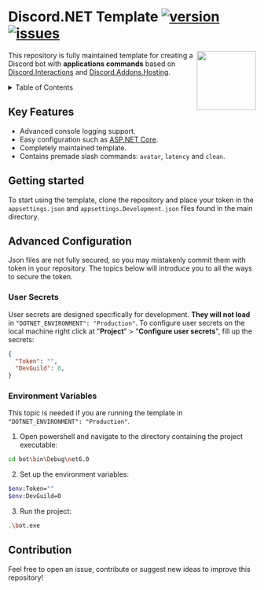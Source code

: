 # Discord.NET Template [![version](https://img.shields.io/myget/discord-net/v/Discord.Net)](https://discordnet.dev/)  [![issues](https://img.shields.io/github/issues/zobweyt/Discord.NET-Template)](https://github.com/zobweyt/Discord.NET-Template/issues)

<img src="https://user-images.githubusercontent.com/98274273/187032105-316cf322-c431-4a46-a14a-1de50123aa30.png" align="right" width="120" height="120">

This repository is fully maintained template for creating a Discord bot with **applications commands** based on [Discord.Interactions](https://www.nuget.org/packages/Discord.Net.Interactions/) and [Discord.Addons.Hosting](https://www.nuget.org/packages/Discord.Addons.Hosting/).

<details>
  <summary>Table of Contents</summary>
  <ol>
    <li><a href="#key-features">Key Features</a></li>
    <li><a href="#getting-started">Getting Started</a></li>
    <li>
      <a href="#advanced-configuration">Advanced Configuration</a>
      <ul>
        <li><a href="#user-secrets">User Secrets</a></li>
        <li><a href="#environment-variables">Environment Variables</a></li>
      </ul>
    </li>
    <li><a href="#contribution">Contribution</a></li>
  </ol>
</details>



## Key Features
* Advanced console logging support.
* Easy configuration such as [ASP.NET Core](https://docs.microsoft.com/aspnet/core/introduction-to-aspnet-core?view=aspnetcore-6.0).
* Completely maintained template.
* Contains premade slash commands: `avatar`, `latency` and `clean`.



## Getting started

To start using the template, clone the repository and place your token in the `appsettings.json` and `appsettings.Development.json` files found in the main directory.



## Advanced Configuration

Json files are not fully secured, so you may mistakenly commit them with token in your repository. The topics below will introduce you to all the ways to secure the token.



### User Secrets

User secrets are designed specifically for development. **They will not load** in `"DOTNET_ENVIRONMENT": "Production"`. To configure user secrets on the local machine right click at "**Project**" > "**Configure user secrets**", fill up the secrets:
```json
{
  "Token": "",
  "DevGuild": 0,
}
```



### Environment Variables

This topic is needed if you are running the template in `"DOTNET_ENVIRONMENT": "Production"`.

1. Open powershell and navigate to the directory containing the project executable:
  ```sh
  cd bot\bin\Debug\net6.0
  ```
2. Set up the environment variables:
  ```sh
  $env:Token=""
  $env:DevGuild=0
  ```
3. Run the project:
  ```sh
  .\bot.exe
  ```
  
  
  
## Contribution

Feel free to open an issue, contribute or suggest new ideas to improve this repository!
